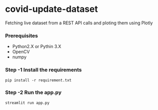 # covid-update-dataset
Fetching live dataset from a REST API calls and ploting them using Plotly
### Prerequisites

- Python2.X or Pythin 3.X
- OpenCV
- numpy

### Step -1 Install the requirements

```
pip install -r requirement.txt
```

### Step -2 Run the app.py

```
streamlit run app.py
```

